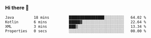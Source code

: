 ### Hi there 👋

<!--START_SECTION:waka-->

```txt
Java         18 mins         ████████████████░░░░░░░░░   64.02 %
Kotlin       6 mins          █████▓░░░░░░░░░░░░░░░░░░░   22.64 %
XML          3 mins          ███▒░░░░░░░░░░░░░░░░░░░░░   13.34 %
Properties   0 secs          ░░░░░░░░░░░░░░░░░░░░░░░░░   00.00 %
```

<!--END_SECTION:waka-->

<!--
**jerry-shao/jerry-shao** is a ✨ _special_ ✨ repository because its `README.md` (this file) appears on your GitHub profile.

Here are some ideas to get you started:

- 🔭 I’m currently working on ...
- 🌱 I’m currently learning ...
- 👯 I’m looking to collaborate on ...
- 🤔 I’m looking for help with ...
- 💬 Ask me about ...
- 📫 How to reach me: ...
- 😄 Pronouns: ...
- ⚡ Fun fact: ...
-->
